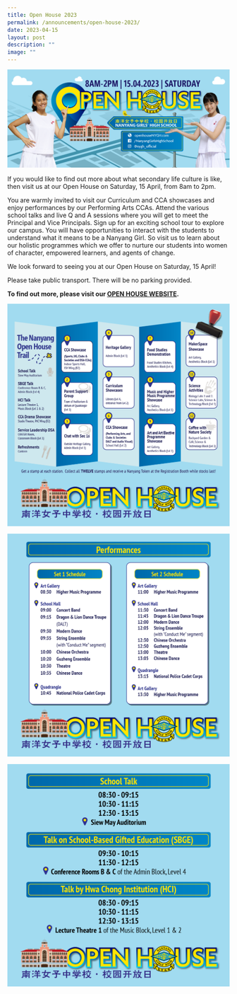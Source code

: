 ```yaml
---
title: Open House 2023
permalink: /announcements/open-house-2023/
date: 2023-04-15
layout: post
description: ""
image: ""
---
```

![](/images/banner1.png)

If you would like to find out more about what secondary life culture is like, then visit us at our Open House on Saturday, 15 April, from 8am to 2pm.

You are warmly invited to visit our Curriculum and CCA showcases and enjoy performances by our Performing Arts CCAs. Attend the various school talks and live Q and A sessions where you will get to meet the Principal and Vice Principals. Sign up for an exciting school tour to explore our campus. You will have opportunities to interact with the students to understand what it means to be a Nanyang Girl. So visit us to learn about our holistic programmes which we offer to nurture our students into women of character, empowered learners, and agents of change.

We look forward to seeing you at our Open House on Saturday, 15 April!

Please take public transport. There will be no parking provided.

**To find out more, please visit our [OPEN HOUSE WEBSITE](https://openhousenygh.com/).**

![](/images/oh_trail.png)

![](/images/performances.png)

![](/images/school_talks.png)